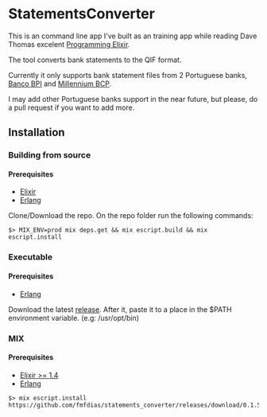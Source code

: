 # StatementsConverter

This is an command line app I've built as an training app while reading Dave Thomas excelent [Programming Elixir](https://pragprog.com/book/elixir13/programming-elixir-1-3).

The tool converts bank statements to the QIF format.

Currently it only supports bank statement files from 2 Portuguese banks, [Banco BPI](http://bancobpi.pt/) and [Millennium BCP](http://www.millenniumbcp.pt).

I may add other Portuguese banks support in the near future, but please, do a pull request if you want to add more.

## Installation

### Building from source

#### Prerequisites

* [Elixir](http://elixir-lang.org/install.html)
* [Erlang](http://elixir-lang.org/install.html#installing-erlang)

Clone/Download the repo. On the repo folder run the following commands:

```
$> MIX_ENV=prod mix deps.get && mix escript.build && mix escript.install
```

### Executable

#### Prerequisites

* [Erlang](http://elixir-lang.org/install.html#installing-erlang)

Download the latest [release](https://github.com/fmfdias/statements_converter/releases/latest).
After it, paste it to a place in the $PATH environment variable. (e.g: /usr/opt/bin)

### MIX

#### Prerequisites

* [Elixir >= 1.4](http://elixir-lang.org/install.html)
* [Erlang](http://elixir-lang.org/install.html#installing-erlang)

```
$> mix escript.install https://github.com/fmfdias/statements_converter/releases/download/0.1.5/statements_converter
```
